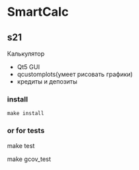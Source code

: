 # SmartCalc
## s21
Калькулятор
- Qt5 GUI
- qcustomplots(умеет рисовать графики)
- кредиты и депозиты

### install

``` make install ```

### or for tests

make test

make gcov_test

